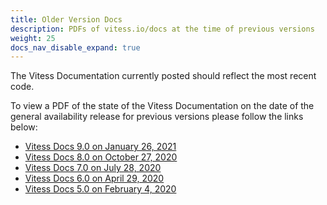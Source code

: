 ```yaml
---
title: Older Version Docs
description: PDFs of vitess.io/docs at the time of previous versions
weight: 25
docs_nav_disable_expand: true
---
```


The Vitess Documentation currently posted should reflect the most recent code.

To view a PDF of the state of the Vitess Documentation on the date of the general availability release for previous versions please follow the links below:

- [Vitess Docs 9.0 on January 26, 2021](/version_pdfs/Vitess-Docs-9.0-01-26-2021.pdf)
- [Vitess Docs 8.0 on October 27, 2020](/version_pdfs/Vitess-Docs-8.0-10-27-2020.pdf)
- [Vitess Docs 7.0 on July 28, 2020](/version_pdfs/Vitess-Docs-7.0-07-28-2020.pdf)
- [Vitess Docs 6.0 on April 29, 2020](/version_pdfs/Vitess-Docs-6.0-04-29-2020.pdf)
- [Vitess Docs 5.0 on February 4, 2020](/version_pdfs/Vitess-Docs-5.0-02-04-2020.pdf)
